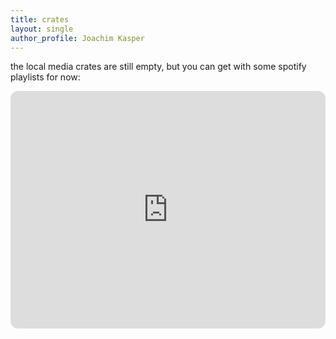 ```yaml
---
title: crates
layout: single
author_profile: Joachim Kasper
---
```


the local media crates are still empty, but you can get with some spotify playlists for now:

<iframe style="border-radius:12px" src="https://open.spotify.com/embed/playlist/0HSnXW6Vew1AmmGTDfkzHk?utm_source=generator&theme=0" width="100%" height="380" frameBorder="0" allowfullscreen="" allow="autoplay; clipboard-write; encrypted-media; fullscreen; picture-in-picture" loading="lazy"></iframe>
